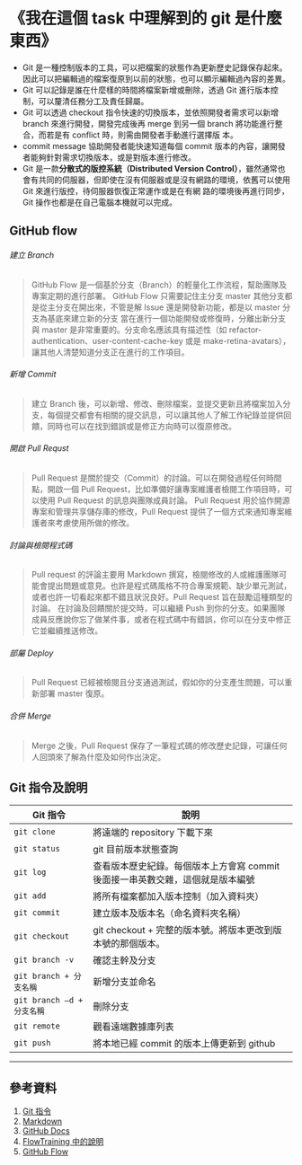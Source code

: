 

《我在這個 task 中理解到的 git 是什麼東西》
=======================================

- Git 是一種控制版本的工具，可以把檔案的狀態作為更新歷史記錄保存起來。因此可以把編輯過的檔案復原到以前的狀態，也可以顯示編輯過內容的差異。
- Git 可以記錄是誰在什麼樣的時間將檔案新增或刪除，透過 Git 進行版本控制，可以釐清任務分工及責任歸屬。
- Git 可以透過 checkout 指令快速的切換版本，並依照開發者需求可以新增 branch 來進行開發，開發完成後再 merge 到另一個 branch 將功能進行整合，而若是有 conflict 時，則需由開發者手動進行選擇版	本。
- commit message 協助開發者能快速知道每個 commit 版本的內容，讓開發者能夠針對需求切換版本，或是對版本進行修改。
- Git 是一款**分散式的版控系統（Distributed Version Control）**，雖然通常也會有共同的伺服器，但即使在沒有伺服器或是沒有網路的環境，依舊可以使用 Git 來進行版控，待伺服器恢復正常運作或是在有網	路的環境後再進行同步，Git 操作也都是在自己電腦本機就可以完成。


GitHub flow
-----------

###### 建立 Branch ######
> GitHub Flow 是一個基於分支（Branch）的輕量化工作流程，幫助團隊及專案定期的進行部署。
> GitHub Flow 只需要記住主分支 master 其他分支都是從主分支在開出來，不管是解 Issue 還是開發新功能，都是以 master 分支為基底來建立新的分支
> 當在進行一個功能開發或修復時，分離出新分支與 master 是非常重要的。分支命名應該具有描述性（如 refactor-authentication、user-content-cache-key 或是 make-retina-avatars），讓其他人清楚知道分支正在進行的工作項目。


###### 新增 Commit ######
> 建立 Branch 後，可以新增、修改、刪除檔案，並提交更新且將檔案加入分支，每個提交都會有相關的提交訊息，可以讓其他人了解工作紀錄並提供回饋，同時也可以在找到錯誤或是修正方向時可以復原修改。


###### 開啟 Pull Requst ######
> Pull Request 是關於提交（Commit）的討論。可以在開發過程任何時間點，開啟一個 Pull Request，比如準備好讓專案維護者檢閱工作項目時，可以使用 Pull Request 的訊息與團隊成員討論。
> Pull Request 用於協作開源專案和管理共享儲存庫的修改，Pull Request 提供了一個方式來通知專案維護者來考慮使用所做的修改。


###### 討論與檢閱程式碼 ######
> Pull request 的評論主要用 Markdown 撰寫，檢閱修改的人或維護團隊可能會提出問題或意見。也許是程式碼風格不符合專案規範、缺少單元測試，或者也許一切看起來都不錯且狀況良好。Pull Request 旨在鼓勵這種類型的討論。
> 在討論及回饋關於提交時，可以繼續 Push 到你的分支。如果團隊成員反應說你忘了做某件事，或者在程式碼中有錯誤，你可以在分支中修正它並繼續推送修改。


###### 部屬 Deploy ######
> Pull Request 已經被檢閱且分支通過測試，假如你的分支產生問題，可以重新部署 master 復原。


###### 合併 Merge ######
> Merge 之後，Pull Request 保存了一筆程式碼的修改歷史記錄，可讓任何人回頭來了解為什麼及如何作出決定。



Git 指令及說明
--------------

| Git 指令 | 說明 |
| -------- | ---- |
| `git clone` | 將遠端的 repository 下載下來 |
| `git status` | git 目前版本狀態查詢 |
| `git log` | 查看版本歷史紀錄。每個版本上方會寫 commit 後面接一串英數交雜，這個就是版本編號 |
| `git add` | 將所有檔案都加入版本控制（加入資料夾） |
| `git commit` | 建立版本及版本名（命名資料夾名稱） |
| `git checkout` | git checkout + 完整的版本號。將版本更改到版本號的那個版本。 |
| `git branch -v` | 確認主幹及分支 |
| `git branch + 分支名稱` | 新增分支並命名 |
| `git branch –d + 分支名稱` | 刪除分支 |
| `git remote`|  觀看遠端數據庫列表 |
| `git push` | 將本地已經 commit 的版本上傳更新到 github |


 ______________________________________________________________________


## 參考資料 ##

1. [Git 指令](https://hackmd.io/@Yu040419/SyHrpos6V )
2. [Markdown](https://markdown.tw/#hr)
3. [GitHub Docs](
	https://docs.github.com/en/github/writing-on-github/getting-started-with-writing-and-formatting-on-github/basic-writing-and-formatting-syntax)
4. [FlowTraining 中的說明](https://github.com/DontCareAbout/FlowTraining/blob/master/Task_1.md)
5. [GitHub Flow](https://medium.com/@trylovetom/%E8%AE%93%E6%88%91%E5%80%91%E4%BE%86%E4%BA%86%E8%A7%A3-github-flow-%E5%90%A7-4144caf1f1bf)
